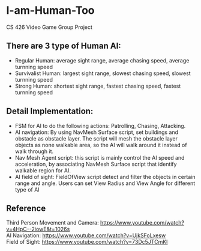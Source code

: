 # I-am-Human-Too
CS 426 Video Game Group Project

## There are 3 type of Human AI:  
* Regular Human: average sight range, average chasing speed, average turnning speed
* Survivalist Human: largest sight range, slowest chasing speed, slowest turnning speed
* Strong Human: shortest sight range, fastest chasing speed, fastest turnning speed

## Detail Implementation:
* FSM for AI to do the following actions: Patrolling, Chasing, Attacking.
* AI navigation: By using NavMesh Surface script, set buildings and obstacle as obstacle layer. The script will mesh the obstacle layer objects as none walkable area, so the AI will walk around it instead of walk through it.
* Nav Mesh Agent script: this script is mainly control the AI speed and acceleration, by associating NavMesh Surface script that identify walkable region for AI.
* AI field of sight: FieldOfView script detect and filter the objects in certain range and angle. Users can set View Radius and View Angle for different type of AI

## Reference  
Third Person Movement and Camera: https://www.youtube.com/watch?v=4HpC--2iowE&t=1026s  
AI Navigation: https://www.youtube.com/watch?v=UjkSFoLxesw  
Field of Sight: https://www.youtube.com/watch?v=73Dc5JTCmKI